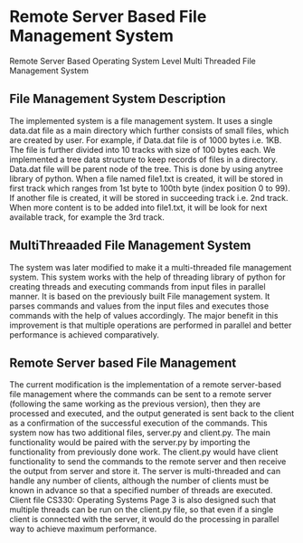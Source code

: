# Remote Server Based File Management System
Remote Server Based Operating System Level Multi Threaded File Management System

## File Management System Description
The implemented system is a file management system. It uses a single data.dat file as a main directory which further consists of small files, which are created by user. For example, if Data.dat file is of 1000 bytes i.e. 1KB. The file is further divided into 10 tracks with size of 100 bytes each.
We implemented a tree data structure to keep records of files in a directory. Data.dat file will be parent node of the tree. This is done by using anytree library of python. When a file named file1.txt is created, it will be stored in first track which ranges from 1st byte to 100th byte (index position 0 to 99). If another file is created, it will be stored in succeeding track i.e. 2nd track. When more content is to be added into file1.txt, it will be look for next available track, for example the 3rd track.

## MultiThreaaded File Management System
The system was later modified to make it a multi-threaded file management system. This system works with the help of threading library of python for creating threads and executing commands from input files in parallel manner. It is based on the previously built File management system. It parses commands and values from the input files and executes those commands with the help of values accordingly. The major benefit in this improvement is that multiple operations are performed in parallel and better performance is achieved comparatively.

## Remote Server based File Management
The current modification is the implementation of a remote server-based file management where the commands can be sent to a remote server (following the same working as the previous version), then they are processed and executed, and the output generated is sent back to the client as a confirmation of the successful execution of the commands. This system now has two additional files, server.py and client.py. The main functionality would be paired with the server.py by importing the functionality from previously done work. The client.py would have client functionality to send the commands to the remote server and then receive the output from server and store it.
The server is multi-threaded and can handle any number of clients, although the number of clients must be known in advance so that a specified number of threads are executed. Client file
CS330: Operating Systems Page 3
is also designed such that multiple threads can be run on the client.py file, so that even if a single client is connected with the server, it would do the processing in parallel way to achieve maximum performance.
